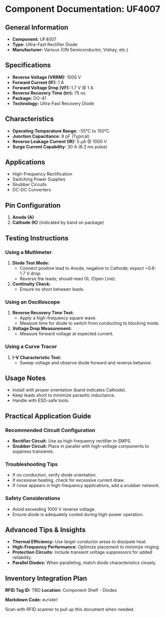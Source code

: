 # Component Documentation: UF4007

## General Information

- **Component:** UF4007
- **Type:** Ultra-Fast Rectifier Diode
- **Manufacturer:** Various (ON Semiconductor, Vishay, etc.)

## Specifications

- **Reverse Voltage (VRRM):** 1000 V
- **Forward Current (IF):** 1 A
- **Forward Voltage Drop (VF):** 1.7 V @ 1 A
- **Reverse Recovery Time (trr):** 75 ns
- **Package:** DO-41
- **Technology:** Ultra-Fast Recovery Diode

## Characteristics

- **Operating Temperature Range:** -55°C to 150°C
- **Junction Capacitance:** 8 pF (Typical)
- **Reverse Leakage Current (IR):** 5 µA @ 1000 V
- **Surge Current Capability:** 30 A (8.3 ms pulse)

## Applications

- High-Frequency Rectification
- Switching Power Supplies
- Snubber Circuits
- DC-DC Converters

## Pin Configuration

1. **Anode (A)**
2. **Cathode (K)** (indicated by band on package)

## Testing Instructions

### Using a Multimeter

1. **Diode Test Mode:**
    - Connect positive lead to Anode, negative to Cathode; expect ~0.6-1.7 V drop.
    - Reverse the leads; should read OL (Open Line).
2. **Continuity Check:**
    - Ensure no short between leads.

### Using an Oscilloscope

1. **Reverse Recovery Time Test:**
    - Apply a high-frequency square wave.
    - Measure time for diode to switch from conducting to blocking mode.
2. **Voltage Drop Measurement:**
    - Measure forward voltage at expected current.

### Using a Curve Tracer

1. **I-V Characteristic Test:**
    - Sweep voltage and observe diode forward and reverse behavior.

## Usage Notes

- Install with proper orientation (band indicates Cathode).
- Keep leads short to minimize parasitic inductance.
- Handle with ESD-safe tools.

## Practical Application Guide

### Recommended Circuit Configuration

- **Rectifier Circuit:** Use as high-frequency rectifier in SMPS.
- **Snubber Circuit:** Place in parallel with high-voltage components to suppress transients.

### Troubleshooting Tips

- If no conduction, verify diode orientation.
- If excessive heating, check for excessive current draw.
- If noise appears in high-frequency applications, add a snubber network.

### Safety Considerations

- Avoid exceeding 1000 V reverse voltage.
- Ensure diode is adequately cooled during high-power operation.

## Advanced Tips & Insights

- **Thermal Efficiency:** Use larger conductor areas to dissipate heat.
- **High-Frequency Performance:** Optimize placement to minimize ringing.
- **Protection Circuits:** Include transient voltage suppressors for added reliability.
- **Parallel Diodes:** When paralleling, match diode characteristics closely.

## Inventory Integration Plan

**RFID Tag ID:** TBD **Location:** Component Shelf - Diodes

**Markdown Code:** `#uf4007`

Scan with RFID scanner to pull up this document when needed.